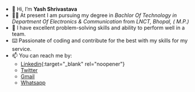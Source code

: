 - 👋 Hi, I’m **Yash Shrivastava**
- 👨‍🎓 At present I am pursuing my degree in *Bachlor Of Technology in Department Of Electronics & Communication* from *LNCT, Bhopal, ( M.P.)*
- 🧠 I have excellent problem-solving skills and ability to perform well in a team.
- ⌨️ Passionate of coding and contribute for the best with my skills for my service.
- 📫 You can reach me by: 
  - [Linkedin](https://www.linkedin.com/in/yash-shrivastava-a116a81b3/){:target="_blank" rel="noopener"}
  - [Twitter](https://twitter.com/BitterAsTruth)
  - [Gmail](shrivastavayash92@gmail.com)
  - [Whatsapp](https://api.whatsapp.com/send?phone=918109369496&text=Hey%20my%20name%20is.......)


<!---
yashshrivastavaa/yashshrivastavaa is a ✨ special ✨ repository because its `README.md` (this file) appears on your GitHub profile.
You can click the Preview link to take a look at your changes.
--->
